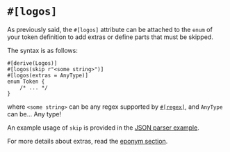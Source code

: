 # `#[logos]`

As previously said, the `#[logos]` attribute can be attached to the `enum`
of your token definition to add extras or define parts that must be skipped.

The syntax is as follows:

```rust,no_run,no_playground
#[derive(Logos)]
#[logos(skip r"<some string>")]
#[logos(extras = AnyType)]
enum Token {
    /* ... */
}
```

where `<some string>` can be any regex supported by [`#[regex]`](../common-regex,md),
and `AnyType` can be... Any type!

An example usage of `skip` is provided in the [JSON parser example](../examples/json.md).

For more details about extras, read the [eponym section](../extras.md).
